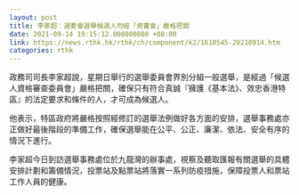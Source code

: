 ```yaml
---
layout: post
title: 李家超：選委會選舉候選人均經「資審會」嚴格把關
date: 2021-09-14 19:15:12.000000000 +08:00
link: https://news.rthk.hk/rthk/ch/component/k2/1610545-20210914.htm
categories: rthk
---
```


政務司司長李家超說，星期日舉行的選舉委員會界別分組一般選舉，是經過「候選人資格審查委員會」嚴格把關，確保只有符合真誠『擁護《基本法》、效忠香港特區』的法定要求和條件的人，才可成為候選人。

他表示，特區政府將嚴格按照經修訂的選舉法例做好各方面的安排，選舉事務處亦正做好最後階段的準備工作，確保選舉能在公平、公正、廉潔、依法、安全有序的情況下進行。

李家超今日到訪選舉事務處位於九龍灣的辦事處，視察及聽取匯報有關選舉的具體安排計劃和籌備情況，投票站及點票站將落實一系列防疫措施，保障投票人和票站工作人員的健康。
